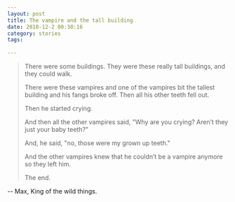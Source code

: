 ```yaml
---
layout: post
title: The vampire and the tall building
date: 2010-12-2 00:30:16
category: stories
tags:
 
---
```


> There were some buildings. They were these really tall buildings, and they could walk.  
> 
> There were these vampires and one of the vampires bit the tallest building and his fangs broke off. Then all his other teeth fell out.    
> 
> Then he started crying.
> 
> And then all the other vampires said, "Why are you crying? Aren’t they just your baby teeth?"
> 
> And, he said, "no, those were my grown up teeth."
> 
> And the other vampires knew that he couldn’t be a vampire anymore so they left him. 
> 
> The end.

-- Max, King of the wild things.